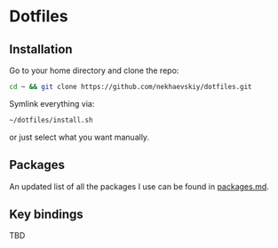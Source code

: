 # Dotfiles

## Installation

Go to your home directory and clone the repo:

```bash
cd ~ && git clone https://github.com/nekhaevskiy/dotfiles.git
```

Symlink everything via:

```bash
~/dotfiles/install.sh
```

or just select what you want manually.

## Packages

An updated list of all the packages I use can be found in [packages.md](./packages.md).

## Key bindings

TBD

